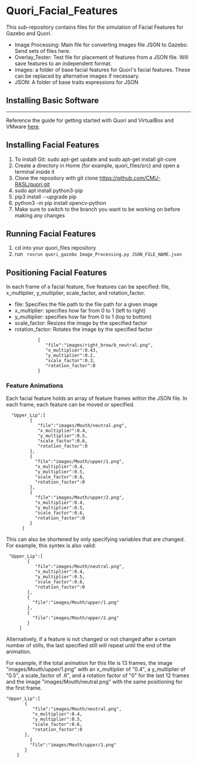 # Quori_Facial_Features

This sub-repository contains files for the simulation of Facial Features for Gazebo and Quori. 
- Image Processing: Main file for converting images file JSON to Gazebo. Send sets of files here.
- Overlay_Tester: Test file for placement of features from a JSON file. Will save features to an independent format.
- images: a folder of base facial features for Quori's facial features. These can be replaced by alternative images if necessary. 
- JSON: A folder of base traits expressions for JSON

## Installing Basic Software
---- 
Reference the guide for getting started with Quori and VirtualBox and VMware [here](https://github.com/CMU-RASL/quori).

## Installing Facial Features
1. To install Git: sudo apt-get update and sudo apt-get install git-core
2. Create a directory in Home (for example, quori_files/src) and open a terminal inside it
3. Clone the repository with git clone https://github.com/CMU-RASL/quori.git
4. sudo apt install python3-pip
5. pip3 install --upgrade pip
6. python3 -m pip install opencv-python
7. Make sure to switch to the branch you want to be working on before making any changes

## Running Facial Features

1. cd into your quori_files repository
2. run ``` rosrun quori_gazebo Image_Processing.py JSON_FILE_NAME.json```

## Positioning Facial Features
In each frame of a facial feature, five features can be specified: file, x_multiplier, y_multiplier, scale_factor, and rotation_factor.
- file: Specifies the file path to the file path for a given image
- x_multiplier: specifies how far from 0 to 1 (left to right)
- y_multiplier: specifies how far from 0 to 1 (top to bottom) 
- scale_factor: Resizes the image by the specified factor
- rotation_factor: Rotates the image by the specified factor

```
            {
               "file":"images/right_brow/b_neutral.png",
               "x_multiplier":0.43,
               "y_multiplier":0.2,
               "scale_factor":0.3,
               "rotation_factor":0
            }
```

### Feature Animations

Each facial feature holds an array of feature frames within the JSON file. In each frame, each feature can be moved or specified.

```
  "Upper_Lip":[
         {
            "file":"images/Mouth/neutral.png",
            "x_multiplier":0.4,
            "y_multiplier":0.5,
            "scale_factor":0.6,
            "rotation_factor":0
         },
         {
           "file":"images/Mouth/upper/1.png",
           "x_multiplier":0.4,
           "y_multiplier":0.5,
           "scale_factor":0.6,
           "rotation_factor":0
         },
         {
           "file":"images/Mouth/upper/2.png",
           "x_multiplier":0.4,
           "y_multiplier":0.5,
           "scale_factor":0.6,
           "rotation_factor":0
         }
      ]
 ```
 
 This can also be shortened by only specifying variables that are changed. For example, this syntex is also valid:
 
 ```
  "Upper_Lip":[
         {
            "file":"images/Mouth/neutral.png",
            "x_multiplier":0.4,
            "y_multiplier":0.5,
            "scale_factor":0.6,
            "rotation_factor":0
         },
         {
           "file":"images/Mouth/upper/1.png"
         },
         {
           "file":"images/Mouth/upper/2.png"
         }
      ]
 ```
 
 Alternatively, if a feature is not changed or not changed after a certain number of stills, the last specified still will repeat until the end of the animation. 
 
 For example, if the total animation for this file is 13 frames, the image "images/Mouth/upper/1.png" with an x_multiplier of "0.4", a y_multiplier of "0.5", a scale_factor of  .6", and a rotation factor of "0" for the last 12 frames and the image "images/Mouth/neutral.png" with the same positioning for the first frame.
  ```
  "Upper_Lip":[
         {
            "file":"images/Mouth/neutral.png",
            "x_multiplier":0.4,
            "y_multiplier":0.5,
            "scale_factor":0.6,
            "rotation_factor":0
         },
           {
           "file":"images/Mouth/upper/1.png"
         }
      ]
 ```
 
